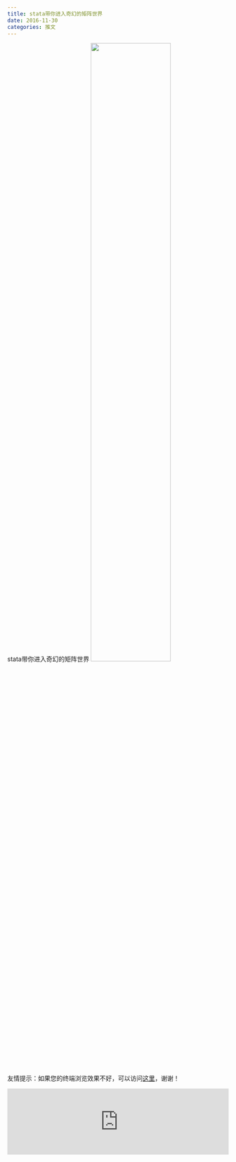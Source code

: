 ```yaml
---
title: stata带你进入奇幻的矩阵世界
date: 2016-11-30
categories: 推文
---
```

stata带你进入奇幻的矩阵世界
<img src="http://mmbiz.qpic.cn/mmbiz_jpg/ACviaWTBFxhZjS6XneATHOKSHN82wL1p8dq6vpHSHTfhyC7Oy5awNVJWTIVD7cqkTB43mWZsEamUibSeqiaWZ6B4g/0?wx_fmt.jpeg" style="width: 60%; height: auto;"/><!--more-->
友情提示：如果您的终端浏览效果不好，可以访问[这里](https://stata-club.github.io/stata_article/2016-11-30.html)，谢谢！
<iframe src="https://stata-club.github.io/stata_article/2016-11-30.html" id="iframepage" frameborder="0" scrolling="no" marginheight="0" marginwidth="0" width="100%" onLoad="iFrameHeight()"></iframe>
<script type="text/javascript" language="javascript">
function iFrameHeight() {
var ifm= document.getElementById("iframepage");
var subWeb = document.frames ? document.frames["iframepage"].document : ifm.contentDocument;   
if(ifm != null && subWeb != null) {
 ifm.height = subWeb.body.scrollHeight;
} 
} 
</script> 